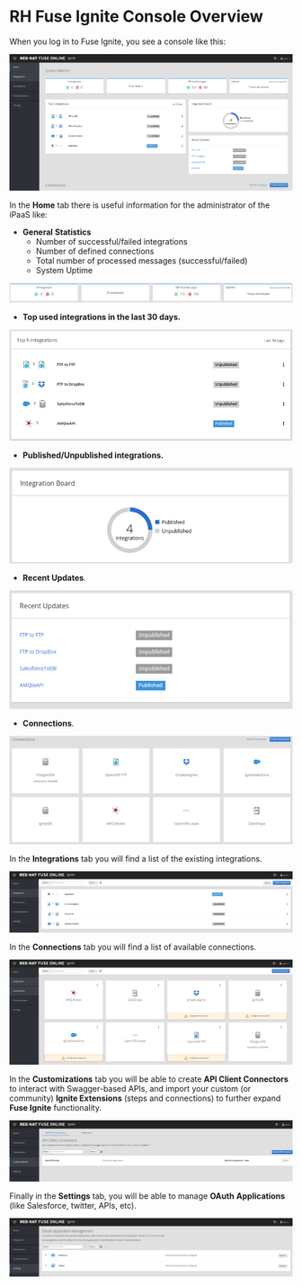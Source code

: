 # RH Fuse Ignite Console Overview

When you log in to Fuse Ignite, you see a console like this:

![](.gitbook/assets/image%20%28114%29.png)

In the **Home** tab there is useful information for the administrator of the iPaaS like:

* **General** **Statistics**
  * Number of successful/failed integrations
  * Number of defined connections
  * Total number of processed messages \(successful/failed\)
  * System Uptime

![](.gitbook/assets/image%20%2869%29.png)

* **Top used integrations in the last 30 days.**

![](.gitbook/assets/image%20%2891%29.png)

* **Published/Unpublished integrations.**

![](.gitbook/assets/image%20%2896%29.png)

* **Recent Updates**.

![](.gitbook/assets/image%20%28133%29.png)

* **Connections**.

![](.gitbook/assets/image%20%2895%29.png)

In the **Integrations** tab you will find a list of the existing integrations.

![](.gitbook/assets/image%20%28144%29.png)

In the **Connections** tab you will find a list of available connections.

![](.gitbook/assets/image%20%28167%29.png)

In the **Customizations** tab you will be able to create **API Client Connectors** to interact with Swagger-based APIs, and import your custom \(or community\) **Ignite Extensions** \(steps and connections\) to further expand **Fuse Ignite** functionality.

![](.gitbook/assets/image%20%28159%29.png)

Finally in the **Settings** tab, you will be able to manage **OAuth** **Applications** \(like Salesforce, twitter, APIs, etc\).

![](.gitbook/assets/image%20%2877%29.png)





